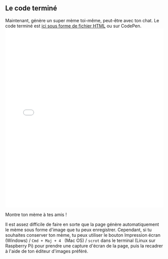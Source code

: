 ## Le code terminé

Maintenant, génère un super mème toi-même, peut-être avec ton chat. Le code terminé est [ici sous forme de fichier HTML](resources/index.html) ou sur CodePen. <iframe height='567' scrolling='no' title='Générateur de mèmes de chat' src='//codepen.io/rpflaura/embed/NbbveK/?height=567&theme-id=0&default-tab=js,result&embed-version=2' frameborder='no' allowtransparency='true' allowfullscreen='true' style='width: 100%;' mark="crwd-mark">See the Pen <a href='https://codepen.io/rpflaura/pen/NbbveK/'>Cat Meme Generator</a> by Laura Sach (<a href='https://codepen.io/rpflaura'>@rpflaura</a>) on <a href='https://codepen.io'>CodePen</a>.
</iframe>

Montre ton mème à tes amis !

Il est assez difficile de faire en sorte que la page génère automatiquement le mème sous forme d'image que tu peux enregistrer. Cependant, si tu souhaites conserver ton mème, tu peux utiliser le bouton Impression écran (Windows) / `Cmd + Maj + 4 ` (Mac OS) / `scrot` dans le terminal (Linux sur Raspberry Pi) pour prendre une capture d'écran de la page, puis la recadrer à l'aide de ton éditeur d'images préféré.
